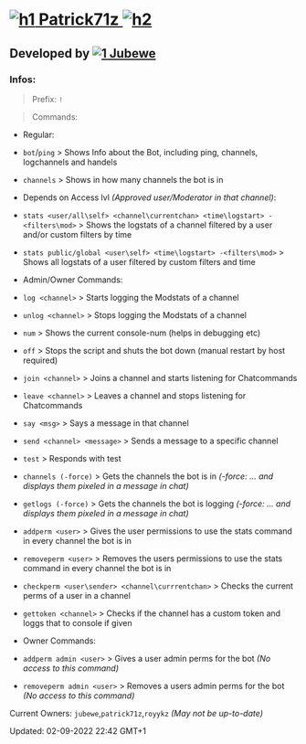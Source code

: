# [![h1](https://cdn.discordapp.com/emojis/941078271381090396.webp?size=40&quality=lossless) Patrick71z ![h2](https://cdn.discordapp.com/emojis/941078898685403246.webp?size=40&quality=lossless)](https://www.twitch.tv/patrick71z)

## Developed by [![1](https://cdn.discordapp.com/emojis/941078271381090396.webp?size=20&quality=lossless) Jubewe](https://www.twitch.tv/jubewe)

### Infos:
> Prefix: `!`

> Commands:
- Regular:
- `bot`/`ping` > Shows Info about the Bot, including ping, channels, logchannels and handels
- `channels` > Shows in how many channels the bot is in

- Depends on Access lvl *(Approved user/Moderator in that channel)*:
- `stats <user/all\self> <channel\currentchan> <time\logstart> -<filters\mod>` > Shows the logstats of a channel filtered by a user and/or custom filters by time
- `stats public/global <user\self> <time\logstart> -<filters\mod>` > Shows all logstats of a user filtered by custom filters and time

- Admin/Owner Commands:
- `log <channel>` > Starts logging the Modstats of a channel
- `unlog <channel>` > Stops logging the Modstats of a channel
- `num` > Shows the current console-num (helps in debugging etc)
- `off` > Stops the script and shuts the bot down (manual restart by host required)
- `join <channel>` > Joins a channel and starts listening for Chatcommands
- `leave <channel>` > Leaves a channel and stops listening for Chatcommands
- `say <msg>` > Says a message in that channel
- `send <channel> <message>` > Sends a message to a specific channel
- `test` > Responds with test
- `channels (-force)` > Gets the channels the bot is in *(-force: ... and displays them pixeled in a message in chat)*
- `getlogs (-force)` > Gets the channels the bot is logging *(-force: ... and displays them pixeled in a message in chat)*
- `addperm <user>` > Gives the user permissions to use the stats command in every channel the bot is in
- `removeperm <user>` > Removes the users permissions to use the stats command in every channel the bot is in
- `checkperm <user\sender> <channel\currrentchan>` > Checks the current perms of a user in a channel
- `gettoken <channel>` > Checks if the channel has a custom token and loggs that to console if given

- Owner Commands:
- `addperm admin <user>` > Gives a user admin perms for the bot *(No access to this command)*
- `removeperm admin <user>` > Removes a users admin perms for the bot *(No access to this command)*


Current Owners: `jubewe`,`patrick71z`,`royykz` *(May not be up-to-date)*



Updated: 02-09-2022 22:42 GMT+1
